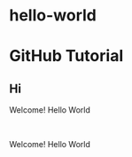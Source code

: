 # hello-world
<h1>GitHub Tutorial </h1> 
<h2>Hi</h2>
<p> Welcome! Hello World </p><br>
<p> Welcome! Hello World </p><!--This code has a line break-->
